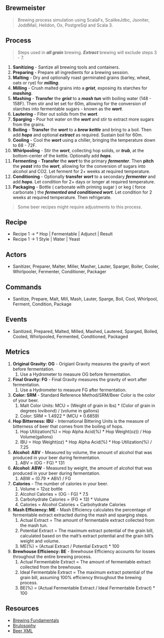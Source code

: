 Brewmeister
-----------
>Brewing process simulation using ScalaFx, ScalikeJdbc, Jsoniter, JoddMail, Helidon, Ox, PostgreSql and Scala 3.

Process
-------
>Steps used in ***all grain*** brewing. ***Extract*** brewing will exclude steps 3 - 7.
1. **Sanitizing** - Santize all brewing tools and containers.
2. **Preparing** - Prepare all ingredients for a brewing session.
3. **Malting** - Dry and optionally roast germinated grains (barley, wheat, oats or rye) for ***milling***.
4. **Milling** - Crush malted grains into a ***grist***, exposing its starches for ***mashing***.
5. **Mashing** - **Transfer** the ***grist*** to a ***mash tun*** with boiling water (148 - 158F). Then stir and let set for 60m, allowing for the conversion of starches into fermentable sugars - known as the ***wort***.
6. **Lautering** - Filter out solids from the ***wort***.
7. **Sparging** - Pour hot water on the ***wort*** and stir to extract more sugars from the grains.
8. **Boiling** - **Transfer** the ***wort*** to a ***brew kettle*** and bring to a boil. Then add ***hops*** and optional ***extract*** as required. Sustain boil for 60m.
9. **Cooling** - Cool the ***wort*** using a chiller, bringing the temperature down to 68 - 72F.
10. **Whirlpooling** - Stir the ***wort***, collecting hop solids, or ***trub***, at the bottom-center of the kettle. Optionally add ***hops***.
11. **Fermenting** - **Transfer** the ***wort*** to the primary ***fermenter***. Then **pitch** the ***yeast*** into the ***wort***, allowing for the conversion of sugars into alcohol and CO2. Let ferment for 2+ weeks at required temperature.
12. **Conditioning** - Optionally **transfer** ***wort*** to a secondary ***fermenter*** and add ***hops***. Let condition for 2+ days or longer at required temperature.
13. **Packaging** - Bottle ( carbonate with priming sugar ) or keg ( force carbonate ) the ***fermented and conditioned wort***. Let condition for 2 weeks at required temperature. Then refrigerate.
>Some beer recipes might require adjustments to this process.

Recipe
------
* Recipe 1 -> * Hop | Fermentable | Adjunct | Result
* Recipe 1 -> 1 Style | Water | Yeast

Actors
------
* Sanitizer, Preparer, Malter, Miller, Masher, Lauter, Sparger, Boiler, Cooler, Whirlpooler, Fermenter, Conditioner, Packager

Commands
--------
* Sanitize, Prepare, Malt, Mill, Mash, Lauter, Sparge, Boil, Cool, Whirlpool, Ferment, Condition, Package

Events
------
* Sanitized, Prepared, Malted, Milled, Mashed, Lautered, Sparged, Boiled, Cooled, Whirlpooled, Fermented, Conditioned, Packaged

Metrics
-------
1. **Original Gravity: OG** - Origianl Gravity measures the gravity of wort before fermentation.
    1. Use a Hydrometer to measure OG before fermentation.
2. **Final Gravity: FG** - Final Gravity measures the gravity of wort after fermentation.
    1. Use a Hydrometer to measure FG after fermentation.
3. **Color: SRM** - Standard Reference Method/SRM/Beer Color is the color of your beer.
    1. Malt Color Units: MCU = (Weight of grain in lbs) * (Color of grain in degrees lovibond) / (volume in gallons)
    2. Color: SRM = 1.4922 * (MCU * 0.6859)
4. **Hop Bitterness: IBU** - International Bittering Units is the measure of bitterness of beer that comes from the boiling of hops.
    1. Hop Utilization(%) = Hop Alpha Acid(%) * Hop Weight(oz)) / Hop Volume(gallons)
    2. IBU = Hop Weight(oz) * Hop Alpha Acid(%) * Hop Utilization(%) / 7.25
5. **Alcohol: ABV** - Measured by volume, the amount of alcohol that was produced in your beer during fermentation.
    1. ABV = (OG - FG) * 131
6. **Alcohol: ABW** - Measured by weight, the amount of alcohol that was produced in your beer during fermentation.
    1. ABW = (0.79 * ABV) / FG
7. **Calories** - The number of calories in your beer.
    1. Volume = 12oz bottle
    2. Alcohol Calories = (OG - FG) * 7.5
    3. Carbohydrate Calories = (FG * 13) * Volume
    4. Calories = Alcohol Calories + Carbohydrate Calories
8. **Mash Efficiency: ME** - Mash Efficiency calculates the percentage of fermentable extract extracted during the mash and sparging steps.
    1. Actual Extract = The amount of fermentable extract collected from the mash tun.
    2. Potential Extract = The maximum extract potential of the grain bill, calculated based on the malt’s extract potential and the grain bill’s weight and volume.
    3. ME(%) = (Actual Extract / Potential Extract) * 100
9. **Brewhouse Efficiency: BE** - Brewhouse Efficiency accounts for losses throughout the entire brewing process.
    1. Actual Fermentable Extract = The amount of fermentable extract collected from the brewhouse.
    2. Ideal Fermentable Extract = The maximum extract potential of the grain bill, assuming 100% efficiency throughout the brewing process.
    3. BE(%) = (Actual Fermentable Extract / Ideal Fermentable Extract) * 100

Resources
---------
* [Brewing Fundamentals](https://beerconnoisseur.com/articles/beer-101-fundamental-steps-brewing)
* [Brulosophy](https://brulosophy.com/)
* [Beer XML](https://www.beerxml.com/)